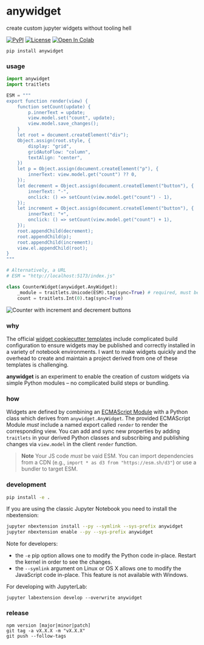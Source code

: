 # anywidget

create custom jupyter widgets without tooling hell

[![PyPI](https://img.shields.io/pypi/v/anywidget.svg?color=green)](https://pypi.org/project/anywidget)
[![License](https://img.shields.io/pypi/l/anywidget.svg?color=green)](https://github.com/manzt/anywidget/raw/main/LICENSE)
[![Open In Colab](https://colab.research.google.com/assets/colab-badge.svg)](https://colab.research.google.com/github/manzt/anywidget/blob/main/examples/Counter.ipynb)

```
pip install anywidget
```

### usage

```python
import anywidget
import traitlets

ESM = """
export function render(view) {
    function setCount(update) {
        p.innerText = update;
        view.model.set("count", update);
        view.model.save_changes();
    }
    let root = document.createElement("div");
    Object.assign(root.style, {
        display: "grid",
        gridAutoFlow: "column",
        textAlign: "center",
    })
    let p = Object.assign(document.createElement("p"), {
        innerText: view.model.get("count") ?? 0,
    });
    let decrement = Object.assign(document.createElement("button"), {
        innerText: "-",
        onclick: () => setCount(view.model.get("count") - 1),
    });
    let increment = Object.assign(document.createElement("button"), {
        innerText: "+",
        onclick: () => setCount(view.model.get("count") + 1),
    });
    root.appendChild(decrement);
    root.appendChild(p);
    root.appendChild(increment);
    view.el.appendChild(root);
}
"""

# Alternatively, a URL
# ESM = "http://localhost:5173/index.js"

class CounterWidget(anywidget.AnyWidget):
    _module = traitlets.Unicode(ESM).tag(sync=True) # required, must be ESM
    count = traitlets.Int(0).tag(sync=True)
```

<img alt="Counter with increment and decrement buttons" src="https://user-images.githubusercontent.com/24403730/197911403-88843b90-d905-4877-8cb5-f55b193f2158.png">


### why

The official
[widget cookiecutter templates](https://github.com/jupyter-widgets/?q=cookiecutter&type=all&language=&sort=)
include complicated build configuration to ensure widgets may be published and
correctly installed in a variety of notebook environments. I want to make
widgets quickly and the overhead to create and maintain a project derived from
one of these templates is challenging.

**anywidget** is an experiment to enable the creation of custom widgets via
simple Python modules – no complicated build steps or bundling.

### how

Widgets are defined by combining an
[ECMAScript Module](https://nodejs.org/api/esm.html) with a Python class which
derives from `anywidget.AnyWidget`. The provided ECMAScript Module _must_
include a named export called `render` to render the corresponding view. You can
add and sync new properties by adding `traitlets` in your derived Python classes
and subscribing and publishing changes via `view.model` in the client `render`
function.

> **Note** Your JS code _must_ be vaid ESM. You can import dependencies from a
> CDN (e.g., `import * as d3 from "https://esm.sh/d3"`) or use a bundler to
> target ESM.

### development

```bash
pip install -e .
```

If you are using the classic Jupyter Notebook you need to install the
nbextension:

```bash
jupyter nbextension install --py --symlink --sys-prefix anywidget
jupyter nbextension enable --py --sys-prefix anywidget
```

Note for developers:

- the `-e` pip option allows one to modify the Python code in-place. Restart the
  kernel in order to see the changes.
- the `--symlink` argument on Linux or OS X allows one to modify the JavaScript
  code in-place. This feature is not available with Windows.

For developing with JupyterLab:

```
jupyter labextension develop --overwrite anywidget
```

### release

```
npm version [major|minor|patch]
git tag -a vX.X.X -m "vX.X.X"
git push --follow-tags
```
